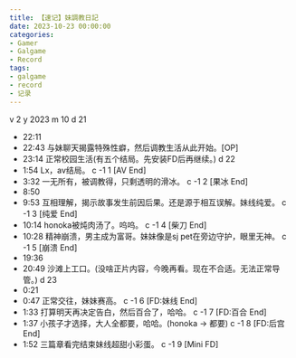 ```yaml
---
title: 【速记】妹調教日記
date: 2023-10-23 00:00:00
categories:
- Gamer
- Galgame
- Record
tags:
- galgame
- record
- 记录
---
```

v 2
y 2023
m 10
d 21
- 22:11
- 22:43
与妹聊天揭露特殊性癖，然后调教生活从此开始。[OP]
- 23:14
正常校园生活(有五个结局。先安装FD后再继续。)
d 22
- 1:54
Lx，av结局。
c -1 1 [AV End]
- 3:32
一无所有，被调教得，只剩透明的滑冰。
c -1 2 [果冰 End]
- 8:50
- 9:53
互相理解，揭示故事发生前因后果。还是源于相互误解。妹线纯爱。
c -1 3 [纯爱 End]
- 10:14
honoka被炖肉汤了。呜呜。
c -1 4 [柴刀 End]
- 10:28
精神崩溃，男主成为富哥。妹妹像是sj pet在旁边守护，眼里无神。
c -1 5 [崩溃 End]
- 19:36
- 20:49
沙滩上工口。(没啥正片内容，今晚再看。现在不合适。无法正常导管。)
d 23
- 0:21
- 0:47
正常交往，妹妹赛高。
c -1 6 [FD:妹线 End]
- 1:33
打算明天再决定告白，然后百合了，哈哈。
c -1 7 [FD:百合 End]
- 1:37
小孩子才选择，大人全都要，哈哈。(honoka -> 都要)
c -1 8 [FD:后宫 End]
- 1:52
三篇章看完结束妹线超甜小彩蛋。
c -1 9 [Mini FD]